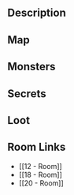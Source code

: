 
## Description

## Map

## Monsters

## Secrets

## Loot

## Room Links

*  [[12 - Room]]
*  [[18 - Room]]
*  [[20 - Room]]